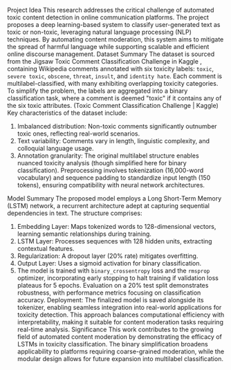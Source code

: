 Project Idea
This research addresses the critical challenge of automated toxic content detection in online communication platforms. The project proposes a deep learning-based system to classify user-generated text as toxic or non-toxic, leveraging natural language processing (NLP) techniques. By automating content moderation, this system aims to mitigate the spread of harmful language while supporting scalable and efficient online discourse management.
Dataset Summary
The dataset is sourced from the Jigsaw Toxic Comment Classification Challenge in Kaggle , containing Wikipedia comments annotated with six toxicity labels: `toxic`, `severe toxic`, `obscene`, `threat`, `insult`, and `identity hate`. Each comment is multilabel-classified, with many exhibiting overlapping toxicity categories. To simplify the problem, the labels are aggregated into a binary classification task, where a comment is deemed "toxic" if it contains any of the six toxic attributes.
(Toxic Comment Classification Challenge | Kaggle)
Key characteristics of the dataset include:
1. Imbalanced distribution: Non-toxic comments significantly outnumber toxic ones, reflecting real-world scenarios.
2. Text variability: Comments vary in length, linguistic complexity, and colloquial language usage.
3. Annotation granularity: The original multilabel structure enables nuanced toxicity analysis (though simplified here for binary classification).
Preprocessing involves tokenization (16,000-word vocabulary) and sequence padding to standardize input length (150 tokens), ensuring compatibility with neural network architectures.

Model Summary
The proposed model employs a Long Short-Term Memory (LSTM) network, a recurrent architecture adept at capturing sequential dependencies in text. The structure comprises:
1. Embedding Layer: Maps tokenized words to 128-dimensional vectors, learning semantic relationships during training.
2. LSTM Layer: Processes sequences with 128 hidden units, extracting contextual features.
3. Regularization: A dropout layer (20% rate) mitigates overfitting.
4. Output Layer: Uses a sigmoid activation for binary classification.
5. The model is trained with `binary_crossentropy` loss and the `rmsprop` optimizer, incorporating early stopping to halt training if validation loss plateaus for 5 epochs. Evaluation on a 20% test split demonstrates robustness, with performance metrics focusing on classification accuracy.
Deployment: The finalized model is saved alongside its tokenizer, enabling seamless integration into real-world applications for toxicity detection. This approach balances computational efficiency with interpretability, making it suitable for content moderation tasks requiring real-time analysis.
Significance
This work contributes to the growing field of automated content moderation by demonstrating the efficacy of LSTMs in toxicity classification. The binary simplification broadens applicability to platforms requiring coarse-grained moderation, while the modular design allows for future expansion into multilabel classification.
